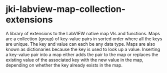 # jki-labview-map-collection-extensions
A library of extensions to the LabVIEW native map VIs and functions. Maps are a collection (group) of key-value pairs in sorted order where all the keys are unique. The key and value can each be any data type. Maps are also known as dictionaries because the key is used to look up a value. Inserting a key-value pair into a map either adds the pair to the map or replaces the existing value of the associated key with the new value in the map, depending on whether the key already exists in the map.
